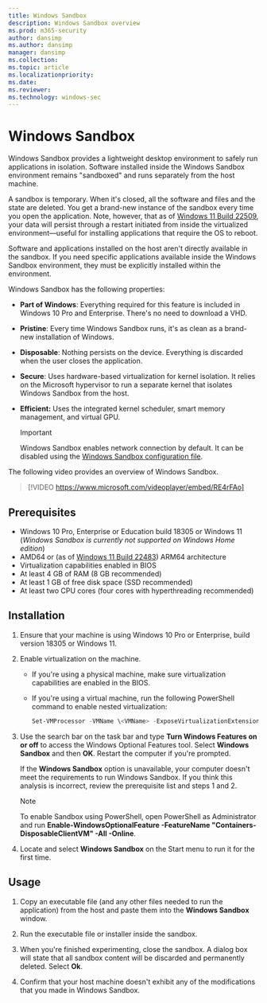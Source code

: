 ```yaml
---
title: Windows Sandbox
description: Windows Sandbox overview
ms.prod: m365-security
author: dansimp
ms.author: dansimp
manager: dansimp
ms.collection: 
ms.topic: article
ms.localizationpriority: 
ms.date: 
ms.reviewer: 
ms.technology: windows-sec
---
```


# Windows Sandbox 

Windows Sandbox provides a lightweight desktop environment to safely run applications in isolation. Software installed inside the Windows Sandbox environment remains "sandboxed" and runs separately from the host machine.

A sandbox is temporary. When it's closed, all the software and files and the state are deleted. You get a brand-new instance of the sandbox every time you open the application. Note, however, that as of [Windows 11 Build 22509](https://blogs.windows.com/windows-insider/2021/12/01/announcing-windows-11-insider-preview-build-22509/), your data will persist through a restart initiated from inside the virtualized environment—useful for installing applications that require the OS to reboot.

Software and applications installed on the host aren't directly available in the sandbox. If you need specific applications available inside the Windows Sandbox environment, they must be explicitly installed within the environment.

Windows Sandbox has the following properties:
- **Part of Windows**: Everything required for this feature is included in Windows 10 Pro and Enterprise. There's no need to download a VHD.
- **Pristine**: Every time Windows Sandbox runs, it's as clean as a brand-new installation of Windows.
- **Disposable**: Nothing persists on the device. Everything is discarded when the user closes the application.
- **Secure**: Uses hardware-based virtualization for kernel isolation. It relies on the Microsoft hypervisor to run a separate kernel that isolates Windows Sandbox from the host.
- **Efficient:** Uses the integrated kernel scheduler, smart memory management, and virtual GPU.

   > [!IMPORTANT]
   > Windows Sandbox enables network connection by default. It can be disabled using the [Windows Sandbox configuration file](/windows/security/threat-protection/windows-sandbox/windows-sandbox-configure-using-wsb-file#networking).

The following video provides an overview of Windows Sandbox.

> [!VIDEO https://www.microsoft.com/videoplayer/embed/RE4rFAo]


## Prerequisites
 
- Windows 10 Pro, Enterprise or Education build 18305 or Windows 11 (*Windows Sandbox is currently not supported on Windows Home edition*)
- AMD64 or (as of [Windows 11 Build 22483](https://blogs.windows.com/windows-insider/2021/10/20/announcing-windows-11-insider-preview-build-22483/)) ARM64 architecture
- Virtualization capabilities enabled in BIOS
- At least 4 GB of RAM (8 GB recommended)
- At least 1 GB of free disk space (SSD recommended)
- At least two CPU cores (four cores with hyperthreading recommended)

## Installation

1. Ensure that your machine is using Windows 10 Pro or Enterprise, build version 18305 or Windows 11.

2. Enable virtualization on the machine.

   - If you're using a physical machine, make sure virtualization capabilities are enabled in the BIOS.
   - If you're using a virtual machine, run the following PowerShell command to enable nested virtualization:

     ```powershell
     Set-VMProcessor -VMName \<VMName> -ExposeVirtualizationExtensions $true
     ```

3. Use the search bar on the task bar and type **Turn Windows Features on or off** to access the Windows Optional Features tool. Select **Windows Sandbox** and then **OK**. Restart the computer if you're prompted.

   If the **Windows Sandbox** option is unavailable, your computer doesn't meet the requirements to run Windows Sandbox. If you think this analysis is incorrect, review the prerequisite list and steps 1 and 2.

   > [!NOTE]
   > To enable Sandbox using PowerShell, open PowerShell as Administrator and run **Enable-WindowsOptionalFeature -FeatureName "Containers-DisposableClientVM" -All -Online**.

4. Locate and select **Windows Sandbox** on the Start menu to run it for the first time.


## Usage 
1. Copy an executable file (and any other files needed to run the application) from the host and paste them into the **Windows Sandbox** window.

2. Run the executable file or installer inside the sandbox.

3. When you're finished experimenting, close the sandbox. A dialog box will state that all sandbox content will be discarded and permanently deleted. Select **Ok**.

4. Confirm that your host machine doesn't exhibit any of the modifications that you made in Windows Sandbox.
